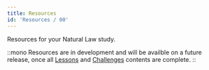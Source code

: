 ```yaml
---
title: Resources
id: 'Resources / 00'
---
```

Resources for your Natural Law study.

::mono
Resources are in development and will be availble on a future release, once all [Lessons](/lessons/index) and [Challenges](/Challenges/index) contents are complete.
::